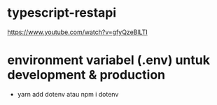 # typescript-restapi
https://www.youtube.com/watch?v=gfyQzeBlLTI<br>
<h1>environment variabel (.env) untuk development & production</h1>
<ul>
    <li>yarn add dotenv atau npm i dotenv</li>
</ul>
